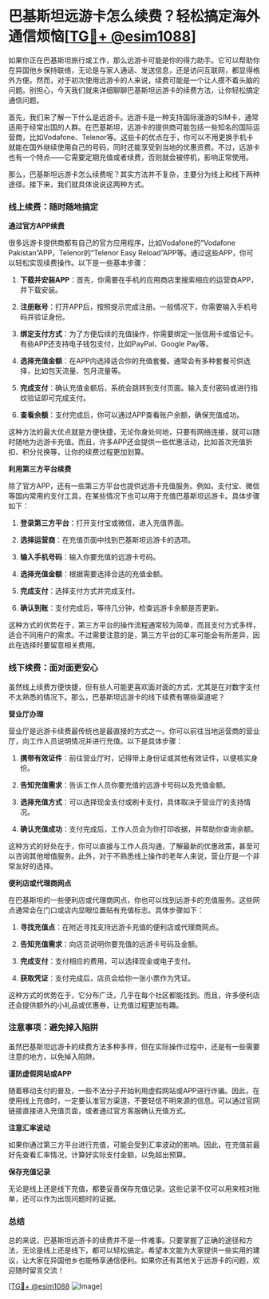 # 巴基斯坦远游卡怎么续费？轻松搞定海外通信烦恼[[TG💪+ @esim1088](https://t.me/s/esim1088)]

如果你正在巴基斯坦旅行或工作，那么远游卡可能是你的得力助手。它可以帮助你在异国他乡保持联络，无论是与家人通话、发送信息，还是访问互联网，都显得格外方便。然而，对于初次使用远游卡的人来说，续费可能是一个让人摸不着头脑的问题。别担心，今天我们就来详细聊聊巴基斯坦远游卡的续费方法，让你轻松搞定通信问题。

首先，我们来了解一下什么是远游卡。远游卡是一种支持国际漫游的SIM卡，通常适用于经常出国的人群。在巴基斯坦，远游卡的提供商可能包括一些知名的国际运营商，比如Vodafone、Telenor等。这些卡的优点在于，你可以不用更换手机卡就能在国外继续使用自己的号码，同时还能享受到当地的优惠资费。不过，远游卡也有一个特点——它需要定期充值或者续费，否则就会被停机，影响正常使用。

那么，巴基斯坦远游卡怎么续费呢？其实方法并不复杂，主要分为线上和线下两种途径。接下来，我们就具体说说这两种方式。

### 线上续费：随时随地搞定

**通过官方APP续费**

很多远游卡提供商都有自己的官方应用程序，比如Vodafone的“Vodafone Pakistan”APP，Telenor的“Telenor Easy Reload”APP等。通过这些APP，你可以轻松实现续费操作。以下是一些基本步骤：

1. **下载并安装APP**：首先，你需要在手机的应用商店里搜索相应的运营商APP，并下载安装。
   
2. **注册账号**：打开APP后，按照提示完成注册。一般情况下，你需要输入手机号码并验证身份。

3. **绑定支付方式**：为了方便后续的充值操作，你需要绑定一张信用卡或借记卡。有些APP还支持电子钱包支付，比如PayPal、Google Pay等。

4. **选择充值金额**：在APP内选择适合你的充值套餐。通常会有多种套餐可供选择，比如包天流量、包月流量等。

5. **完成支付**：确认充值金额后，系统会跳转到支付页面。输入支付密码或进行指纹验证即可完成支付。

6. **查看余额**：支付完成后，你可以通过APP查看账户余额，确保充值成功。

这种方法的最大优点就是方便快捷，无论你身处何地，只要有网络连接，就可以随时随地为远游卡充值。而且，许多APP还会提供一些优惠活动，比如首次充值折扣、积分兑换等，让你的续费过程更加划算。

**利用第三方平台续费**

除了官方APP，还有一些第三方平台也提供远游卡充值服务。例如，支付宝、微信等国内常用的支付工具，在某些情况下也可以用于充值巴基斯坦远游卡。具体步骤如下：

1. **登录第三方平台**：打开支付宝或微信，进入充值界面。

2. **选择运营商**：在充值页面中找到巴基斯坦远游卡的选项。

3. **输入手机号码**：输入你要充值的远游卡号码。

4. **选择充值金额**：根据需要选择合适的充值金额。

5. **完成支付**：选择支付方式并完成支付。

6. **确认到账**：支付完成后，等待几分钟，检查远游卡余额是否更新。

这种方式的优势在于，第三方平台的操作流程通常较为简单，而且支付方式多样，适合不同用户的需求。不过需要注意的是，第三方平台的汇率可能会有所差异，因此在选择时要留意相关费用。

### 线下续费：面对面更安心

虽然线上续费方便快捷，但有些人可能更喜欢面对面的方式，尤其是在对数字支付不太熟悉的情况下。那么，巴基斯坦远游卡的线下续费有哪些渠道呢？

**营业厅办理**

营业厅是远游卡续费最传统也是最直接的方式之一。你可以前往当地运营商的营业厅，向工作人员说明情况并进行充值。以下是具体步骤：

1. **携带有效证件**：前往营业厅时，记得带上身份证或其他有效证件，以便核实身份。

2. **告知充值需求**：告诉工作人员你要充值的远游卡号码以及充值金额。

3. **选择充值方式**：可以选择现金支付或刷卡支付，具体取决于营业厅的支持情况。

4. **确认充值成功**：支付完成后，工作人员会为你打印收据，并帮助你查询余额。

这种方式的好处在于，你可以直接与工作人员沟通，了解最新的优惠政策，甚至可以咨询其他增值服务。此外，对于不熟悉线上操作的老年人来说，营业厅是一个非常友好的选择。

**便利店或代理商网点**

在巴基斯坦的一些便利店或代理商网点，你也可以找到远游卡的充值服务。这些网点通常会在门口或店内显眼位置贴有充值标志。具体步骤如下：

1. **寻找充值点**：在附近寻找支持远游卡充值的便利店或代理商网点。

2. **告知充值需求**：向店员说明你要充值的远游卡号码及金额。

3. **完成支付**：支付相应的费用，可以选择现金或电子支付。

4. **获取凭证**：支付完成后，店员会给你一张小票作为凭证。

这种方式的优势在于，它分布广泛，几乎在每个社区都能找到。而且，许多便利店还会提供额外的小礼品或优惠券，让充值过程更加有趣。

### 注意事项：避免掉入陷阱

虽然巴基斯坦远游卡的续费方法多种多样，但在实际操作过程中，还是有一些需要注意的地方，以免掉入陷阱。

**谨防虚假网站或APP**

随着移动支付的普及，一些不法分子开始利用虚假网站或APP进行诈骗。因此，在使用线上充值时，一定要认准官方渠道，不要轻信不明来源的信息。可以通过官网链接直接进入充值页面，或者通过官方客服确认充值方式。

**注意汇率波动**

如果你通过第三方平台进行充值，可能会受到汇率波动的影响。因此，在充值前最好先查看汇率情况，计算好实际支付金额，以免超出预算。

**保存充值记录**

无论是线上还是线下充值，都要妥善保存充值记录。这些记录不仅可以用来核对账单，还可以作为出现问题时的证据。

### 总结

总的来说，巴基斯坦远游卡的续费并不是一件难事。只要掌握了正确的途径和方法，无论是线上还是线下，都可以轻松搞定。希望本文能为大家提供一些实用的建议，让大家在异国他乡也能畅享通信便利。如果你还有其他关于远游卡的问题，欢迎随时留言交流！

[[TG💪+ @esim1088](https://t.me/s/esim1088) ![Image](https://i.postimg.cc/4NQfJmqS/Snipaste-2025-05-13-00-14-12.png)]